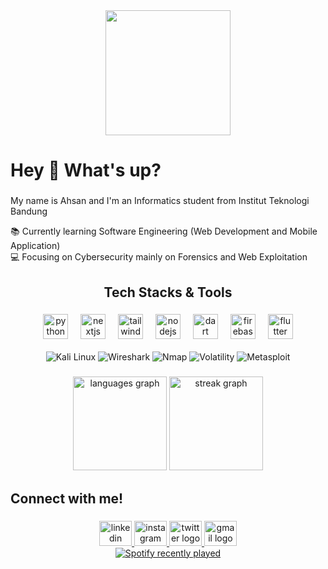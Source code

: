 <div align="center">
  <img height="200" src="https://media.giphy.com/media/JqmupuTVZYaQX5s094/giphy.gif?cid=ecf05e47ndzuffpdrgkq5j0sb4wk2y6hbrb0mnhyfyf4994c&ep=v1_gifs_search&rid=giphy.gif&ct=g"  />
</div>

###

<h1 align="left">Hey 👋 What's up?</h1>

###

<p align="left">My name is Ahsan and I'm an Informatics student from Institut Teknologi Bandung</p>
<p align="left">📚 Currently learning Software Engineering (Web Development and Mobile Application)<br>💻 Focusing on Cybersecurity mainly on Forensics and Web Exploitation</p>

###

<h2 align="center">Tech Stacks & Tools</h2>

###

<div align="center">
  <img src="https://cdn.jsdelivr.net/gh/devicons/devicon/icons/python/python-original.svg" height="40" alt="python logo"  />
  <img width="12" />
  <img src="https://cdn.jsdelivr.net/gh/devicons/devicon/icons/nextjs/nextjs-original.svg" height="40" alt="nextjs logo"  />
  <img width="12" />
  <img src="https://cdn.jsdelivr.net/gh/devicons/devicon/icons/tailwindcss/tailwindcss-original-wordmark.svg" height="40" alt="tailwindcss logo"  />
  <img width="12" />
  <img src="https://cdn.jsdelivr.net/gh/devicons/devicon/icons/nodejs/nodejs-original.svg" height="40" alt="nodejs logo"  />
  <img width="12" />
  <img src="https://cdn.jsdelivr.net/gh/devicons/devicon/icons/dart/dart-original.svg" height="40" alt="dart logo"  />
  <img width="12" />
  <img src="https://cdn.jsdelivr.net/gh/devicons/devicon/icons/firebase/firebase-plain.svg" height="40" alt="firebase logo"  />
  <img width="12" />
  <img src="https://cdn.jsdelivr.net/gh/devicons/devicon/icons/flutter/flutter-original.svg" height="40" alt="flutter logo"  />
</div>

<br>

<div align="center">
  <img src="https://img.shields.io/badge/Kali_Linux-557C94?style=for-the-badge&logo=kalilinux&logoColor=white" alt="Kali Linux" />
  <img src="https://img.shields.io/badge/Wireshark-1679A7?style=for-the-badge&logo=wireshark&logoColor=white" alt="Wireshark" />
  <img src="https://img.shields.io/badge/Nmap-4682B4?style=for-the-badge&logo=nmap&logoColor=white" alt="Nmap" />
  <img src="https://img.shields.io/badge/Volatility-02303A?style=for-the-badge&logo=volatility&logoColor=white" alt="Volatility" />
  <img src="https://img.shields.io/badge/Metasploit-1C1E24?style=for-the-badge&logo=metasploit&logoColor=white" alt="Metasploit" />
</div>

###

<div align="center">
  <img src="https://github-readme-stats.vercel.app/api/top-langs?username=ahsuunn&locale=en&hide_title=false&layout=compact&card_width=320&langs_count=5&theme=dracula&hide_border=false&order=2" height="150" alt="languages graph"  />
  <img src="https://streak-stats.demolab.com?user=ahsuunn&locale=en&mode=daily&theme=dracula&hide_border=false&border_radius=5&order=3" height="150" alt="streak graph"  />
</div>

###

<h2 align="left">Connect with me!</h2>

###

<div align="center">
  <a href="https://www.linkedin.com/in/ahsan-malik-al-farisi-86a735254/" target="_blank">
    <img src="https://raw.githubusercontent.com/maurodesouza/profile-readme-generator/master/src/assets/icons/social/linkedin/default.svg" width="52" height="40" alt="linkedin logo"  />
  </a>
  <a href="https://www.instagram.com/ahsuunn/" target="_blank">
    <img src="https://raw.githubusercontent.com/maurodesouza/profile-readme-generator/master/src/assets/icons/social/instagram/default.svg" width="52" height="40" alt="instagram logo"  />
  </a>
  <a href="https://x.com/malikfarisii" target="_blank">
    <img src="https://raw.githubusercontent.com/maurodesouza/profile-readme-generator/master/src/assets/icons/social/twitter/default.svg" width="52" height="40" alt="twitter logo"  />
  </a>
  <a href="mailto:themalique1910@gmail.com" target="_blank">
    <img src="https://raw.githubusercontent.com/maurodesouza/profile-readme-generator/master/src/assets/icons/social/gmail/default.svg" width="52" height="40" alt="gmail logo"  />
  </a>
</div>

<div align="center">
  <a href="https://open.spotify.com/user/jackaboa">
    <img src="https://spotify-recently-played-readme.vercel.app/api?user=jackaboa&count=3&width=600" alt="Spotify recently played"  />
  </a>
</div>

###



###
